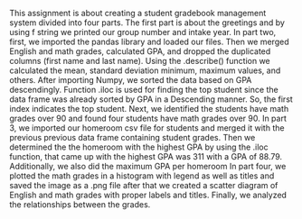  This assignment is about creating a student gradebook management system divided into four parts. The first part is about the greetings and by using f string we printed our group number and intake year.
 In part two, first, we imported the pandas library and loaded our files.  Then we merged English and math grades, calculated GPA, and dropped the duplicated columns (first name and last name). Using the .describe() function we calculated the mean, standard deviation minimum, maximum values, and others.
After importing Numpy, we sorted the data based on GPA descendingly. Function .iloc is used for finding the top student since the data frame was already sorted by GPA in a Descending manner. So, the first index indicates the top student. Next, we identified the students have math grades over 90 and found four students have math grades over 90.
In part 3, we imported our homeroom csv file for students and merged it with the previous previous data frame containing student grades. Then we determined the the homeroom with the highest GPA by using the .iloc function, that came up with the highest GPA was 311 with a GPA of 88.79. Additionally, we also did the maximum GPA per homeroom
In part four,  we plotted  the math grades in a histogram with legend as well as titles and saved the image as a .png file  after that we created a scatter diagram of English and math grades with proper labels and titles. Finally, we analyzed the relationships between the grades.
